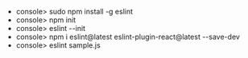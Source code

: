 - console> sudo npm install -g eslint
- console> npm init
- console> eslint --init
- console> npm i eslint@latest eslint-plugin-react@latest --save-dev
- console> eslint sample.js